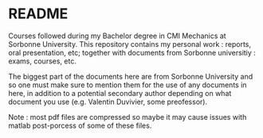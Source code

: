 # README

Courses followed during my Bachelor degree in CMI Mechanics at Sorbonne University. This repository contains my personal work : reports, oral presentation, etc; together with documents from Sorbonne universitiy : exams, courses, etc.

The biggest part of the documents here are from Sorbonne University and so one must make sure to mention them for the use of any documents in here, in addition to a potential secondary author depending on what document you use (e.g. Valentin Duvivier, some preofessor).

Note : most pdf files are compressed so maybe it may cause issues with matlab post-porcess of some of these files.
